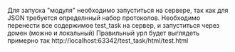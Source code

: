 Для запуска "модуля" необходимо запуститься на сервере, так как для JSON требуется определнный набор протоколов.
Необходимо перенести все содержимое test_task на сервер, и запуститься через домен (можно и локальный)
Правильный урл будет выглядеть примерно так http://localhost:63342/test_task/html/test.html
